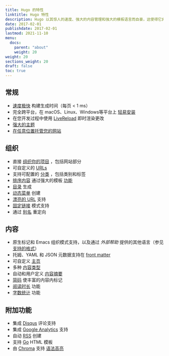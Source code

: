 ```yaml
---
title: Hugo 的特性
linktitle: Hugo 特性
description: Hugo 以其惊人的速度、强大的内容管理和强大的模板语言而自豪，这使得它非常适合所有类型的静态网站。
date: 2017-02-01
publishdate: 2017-02-01
lastmod: 2021-11-10
menu:
  docs:
    parent: "about"
    weight: 20
weight: 20
sections_weight: 20
draft: false
toc: true
---
```


## ‎常规‎

- [速度极快][Extremely fast] 构建生成时间（每页 &lt; 1 ms）‎
- ‎完全跨平台，在 macOS、Linux、Windows等平台上‎ [‎轻易安装‎][install]
- 在您开发过程中使用 [LiveReload][] 即时渲染更改
- [强大的主题][Powerful theming]
- [‎在任意位置托管您的网站‎][hostanywhere]

## ‎组织‎

- ‎直接‎ [组织你的项目][organization for your projects] ‎，包括网站部分‎
- ‎可自定义的‎ [URLs][]
- ‎支持可配置的‎ [‎分类‎][taxonomies] ‎，包括类别和标签‎
- ‎[排序内容][Sort content] 通过强大的模板‎ [‎功能‎][functions]
- [目录][table of contents] 生成
- [‎动态菜单‎][Dynamic menu] ‎创建‎
- [‎漂亮的 URL‎][Pretty URLs] ‎支持‎
- [固定链接][Permalink] ‎模式支持‎
- ‎通过‎ [‎别名‎][aliases] ‎重定向‎

## ‎内容‎

- ‎原生标记和 Emacs 组织模式支持，以及通过‎ *‎外部帮助‎* ‎提供的其他语言（参见‎ [支持的格式][supported formats]）
- ‎托姆、YAML 和 JSON 元数据支持在‎ [front matter][]
- ‎可自定义‎ [‎主页‎][homepage]
- ‎多种‎ [‎内容类型‎][content types]
- ‎自动和用户定义‎ [内容摘要][content summaries]
- [简码][Shortcodes] ‎使丰富的内容内标记‎
- [‎阅读时长][pagevars] ‎功能‎
- [‎字数统计‎][pagevars] ‎功能‎

## ‎附加功能‎

- ‎集成‎ [Disqus][] 评论支持‎
- ‎集成 [Google Analytics][] 支持‎
- ‎自动‎ [RSS][] 创建‎
- ‎支持 [Go][] HTML 模板‎
- ‎由‎ [Chroma][] 支持 [语法高亮][Syntax highlighting]

[aliases]: /zh/content-management/urls/#aliases
[Chroma]: https://github.com/alecthomas/chroma
[content summaries]: /zh/content-management/summaries/
[content types]: /zh/content-management/types/
[Disqus]: https://disqus.com/
[Dynamic menu]: /zh/templates/menus/
[Extremely fast]: https://github.com/bep/hugo-benchmark
[front matter]: /zh/content-management/front-matter/
[functions]: /zh/functions/
[Go]: https://golang.org/pkg/html/template/
[Google Analytics]: https://google-analytics.com/
[homepage]: /zh/templates/homepage/
[hostanywhere]: /zh/hosting-and-deployment/
[install]: /zh/getting-started/installing/
[LiveReload]: /zh/getting-started/usage/
[organization for your projects]: /zh/getting-started/directory-structure/
[pagevars]: /zh/variables/page/
[Permalink]: /zh/content-management/urls/#permalinks
[Powerful theming]: /zh/themes/
[Pretty URLs]: /zh/content-management/urls/
[RSS]: /zh/templates/rss/
[Shortcodes]: /zh/content-management/shortcodes/
[sort content]: /zh/templates/
[supported formats]: /zh/content-management/formats/
[Syntax highlighting]: /zh/tools/syntax-highlighting/
[table of contents]: /zh/content-management/toc/
[taxonomies]: /zh/content-management/taxonomies/
[URLs]: /zh/content-management/urls/
